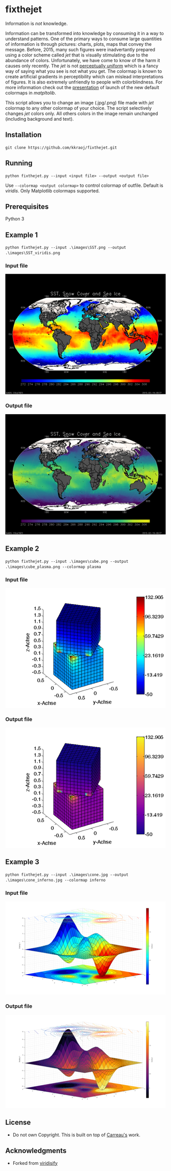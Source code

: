 # fixthejet

Information is *not* knowledge. 

Information can be transformed into knowledge by consuming it in a way to understand patterns. One of the primary ways to consume large quantities of information is through pictures: charts, plots, maps that convey the message. Before, 2015, many such figures were inadvertantly prepared using a color scheme called _jet_ that is visually stimulating due to the abundance of colors. Unfortunately, we have come to know of the harm it causes only recently. The _jet_ is not [perceptually uniform](https://programmingdesignsystems.com/color/perceptually-uniform-color-spaces/) which is a fancy way of saying what you see is not what you get. The colormap is known to create artificial gradients in perceptibility which can mislead interpretations of figures. It is also extremely unfriendly to people with colorblindness. For more information check out the [presentation](https://www.youtube.com/watch?v=xAoljeRJ3lU) of launch of the new default colormaps in _matpltolib_. 

This script allows you to change an image (.jpg/.png) file made with _jet_ colormap to any other colormap of your choice. The script selectively changes _jet_ colors only. All others colors in the image remain unchanged (including background and text). 

## Installation
`git clone https://github.com/kkraoj/fixthejet.git`

## Running

`python fixthejet.py --input <input file> --output <output file>`

Use `--colormap <output colormap>` to control colormap of outfile. Default is _viridis_. Only Matplotlib colormaps supported. 

## Prerequisites

Python 3

## Example 1

`python fixthejet.py --input .\images\SST.png --output .\images\SST_viridis.png`

### Input file
![input1](images/SST.png) 

### Output file
![output1](images/SST_viridis.png)

## Example 2

`python fixthejet.py --input .\images\cube.png --output .\images\cube_plasma.png --colormap plasma` 

### Input file

![input2](images/cube.png)

### Output file

![output2](images/cube_plasma.png)

## Example 3

`python fixthejet.py --input .\images\cone.jpg --output .\images\cone_inferno.jpg --colormap inferno` 

### Input file

![input2](images/cone.jpg)

### Output file

![output2](images/cone_inferno.jpg)


## License
* Do not own Copyright. This is built on top of [Carreau's](https://github.com/Carreau) work.

## Acknowledgments

* Forked from [viridisify](https://github.com/Carreau/miscs/blob/master/Viridisify.ipynb)

